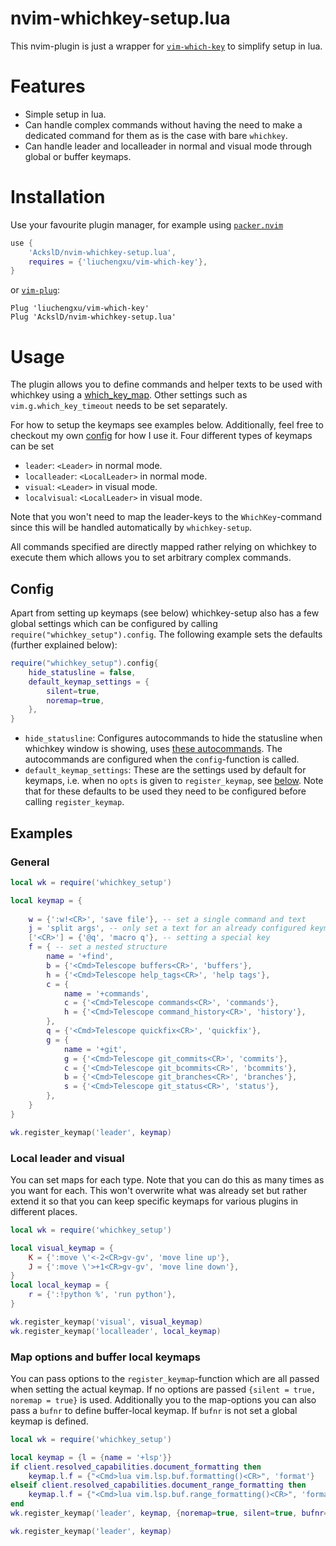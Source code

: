 # nvim-whichkey-setup.lua

This nvim-plugin is just a wrapper for [`vim-which-key`](https://github.com/liuchengxu/vim-which-key) to simplify setup in lua.

# Features
* Simple setup in lua.
* Can handle complex commands without having the need to make a dedicated command for them as is the case with bare `whichkey`.
* Can handle leader and localleader in normal and visual mode through global or buffer keymaps.

# Installation

Use your favourite plugin manager, for example using [`packer.nvim`](https://github.com/wbthomason/packer.nvim)
```lua
use {
    'AckslD/nvim-whichkey-setup.lua',
    requires = {'liuchengxu/vim-which-key'},
}
```
or [`vim-plug`](https://github.com/junegunn/vim-plug):
```vim
Plug 'liuchengxu/vim-which-key'
Plug 'AckslD/nvim-whichkey-setup.lua'
```

# Usage
The plugin allows you to define commands and helper texts to be used with whichkey using a [which_key_map](https://github.com/liuchengxu/vim-which-key#example).
Other settings such as `vim.g.which_key_timeout` needs to be set separately.

For how to setup the keymaps see examples below.
Additionally, feel free to checkout my own [config](https://gitlab.com/AckslD/config/-/tree/master/nvim) for how I use it.
Four different types of keymaps can be set
* `leader`: `<Leader>` in normal mode.
* `localleader`: `<LocalLeader>` in normal mode.
* `visual`: `<Leader>` in visual mode.
* `localvisual`: `<LocalLeader>` in visual mode.

Note that you won't need to map the leader-keys to the `WhichKey`-command since this will be handled automatically by `whichkey-setup`.

All commands specified are directly mapped rather relying on whichkey to execute them which allows you to set arbitrary complex commands.

## Config
Apart from setting up keymaps (see below) whichkey-setup also has a few global settings which can be configured by calling `require("whichkey_setup").config`.
The following example sets the defaults (further explained below):
```lua
require("whichkey_setup").config{
    hide_statusline = false,
    default_keymap_settings = {
        silent=true,
        noremap=true,
    },
}
```
* `hide_statusline`: Configures autocommands to hide the statusline when whichkey window is showing, uses [these autocommands](https://github.com/liuchengxu/vim-which-key#hide-statusline).
  The autocommands are configured when the `config`-function is called.
* `default_keymap_settings`: These are the settings used by default for keymaps, i.e. when no `opts` is given to `register_keymap`, see [below](#map-options-and-buffer-local-keymaps).
  Note that for these defaults to be used they need to be configured before calling `register_keymap`.

## Examples
### General
```lua
local wk = require('whichkey_setup')

local keymap = {
    
    w = {':w!<CR>', 'save file'}, -- set a single command and text
    j = 'split args', -- only set a text for an already configured keymap
    ['<CR>'] = {'@q', 'macro q'}, -- setting a special key
    f = { -- set a nested structure
        name = '+find',
        b = {'<Cmd>Telescope buffers<CR>', 'buffers'},
        h = {'<Cmd>Telescope help_tags<CR>', 'help tags'},
        c = {
            name = '+commands',
            c = {'<Cmd>Telescope commands<CR>', 'commands'},
            h = {'<Cmd>Telescope command_history<CR>', 'history'},
        },
        q = {'<Cmd>Telescope quickfix<CR>', 'quickfix'},
        g = {
            name = '+git',
            g = {'<Cmd>Telescope git_commits<CR>', 'commits'},
            c = {'<Cmd>Telescope git_bcommits<CR>', 'bcommits'},
            b = {'<Cmd>Telescope git_branches<CR>', 'branches'},
            s = {'<Cmd>Telescope git_status<CR>', 'status'},
        },
    }
}

wk.register_keymap('leader', keymap)
```

### Local leader and visual
You can set maps for each type.
Note that you can do this as many times as you want for each.
This won't overwrite what was already set but rather extend it so that you can keep specific keymaps for various plugins in different places.
```lua
local wk = require('whichkey_setup')

local visual_keymap = {
    K = {':move \'<-2<CR>gv-gv', 'move line up'},
    J = {':move \'>+1<CR>gv-gv', 'move line down'},
}
local local_keymap = {
    r = {':!python %', 'run python'},
}

wk.register_keymap('visual', visual_keymap)
wk.register_keymap('localleader', local_keymap)
```

### Map options and buffer local keymaps
You can pass options to the `register_keymap`-function which are all passed when setting the actual keymap.
If no options are passed `{silent = true, noremap = true}` is used.
Additionally you to the map-options you can also pass a `bufnr` to define buffer-local keymap. If `bufnr` is not set a global keymap is defined.
```lua
local wk = require('whichkey_setup')

local keymap = {l = {name = '+lsp'}}
if client.resolved_capabilities.document_formatting then
    keymap.l.f = {"<Cmd>lua vim.lsp.buf.formatting()<CR>", 'format'}
elseif client.resolved_capabilities.document_range_formatting then
    keymap.l.f = {"<Cmd>lua vim.lsp.buf.range_formatting()<CR>", 'format'}
end
wk.register_keymap('leader', keymap, {noremap=true, silent=true, bufnr=bufnr})

wk.register_keymap('leader', keymap)
```
